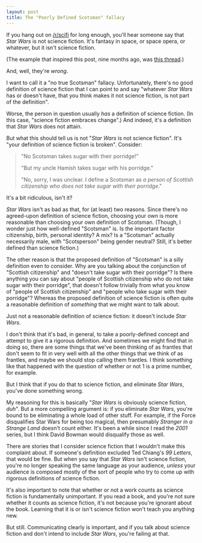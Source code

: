 ```yaml
---
layout: post
title: The "Poorly Defined Scotsman" fallacy
---
```

If you hang out on [/r/scifi](http://reddit.com/r/scifi/) for long enough, you'll hear someone say that *Star Wars* is not science fiction. It's fantasy in space, or space opera, or whatever, but it isn't science fiction.

(The example that inspired this post, nine months ago, was [this thread](http://www.reddit.com/r/scifi/comments/19jgfn/david_brin_the_difference_between_science_fiction/).)

And, well, they're *wrong*.

I want to call it a "no true Scotsman" fallacy. Unfortunately, there's no good definition of science fiction that I can point to and say "whatever *Star Wars* has or doesn't have, that you think makes it not science fiction, is not part of the definition".

Worse, the person in question usually *has* a definition of science fiction. (In this case, "science fiction embraces change".) And indeed, it's a definition that *Star Wars* does not attain.

But what this should tell us is not "*Star Wars* is not science fiction". It's "your definition of science fiction is broken". Consider:

> "No Scotsman takes sugar with their porridge!"
>
> "But my uncle Hamish takes sugar with his porridge."
>
> "No, sorry, I was unclear. I define a Scotsman as *a person of Scottish citizenship who does not take sugar with their porridge*."

It's a bit ridiculous, isn't it?

*Star Wars* isn't as bad as that, for (at least) two reasons. Since there's no agreed-upon definition of science fiction, choosing your own is more reasonable than choosing your own definition of Scotsman. (Though, I wonder just how well-defined "Scotsman" is. Is the important factor citizenship, birth, personal identity? A mix? Is a "Scotsman" actually necessarily male, with "Scotsperson" being gender neutral? Still, it's better defined than science fiction.)

The other reason is that the proposed definition of "Scotsman" is a silly definition even to consider. Why are you talking about the conjunction of "Scottish citizenship" and "doesn't take sugar with their porridge"? Is there anything you can say about "people of Scottish citizenship who do not take sugar with their porridge", that doesn't follow trivially from what you know of "people of Scottish citizenship" and "people who take sugar with their porridge"? Whereas the proposed definition of science fiction is often quite a reasonable definition of *something* that we might want to talk about.

Just not a reasonable definition of science fiction: it doesn't include *Star Wars*.

I don't think that it's bad, in general, to take a poorly-defined concept and attempt to give it a rigorous definition. And sometimes we might find that in doing so, there are some things that we've been thinking of as frantles that don't seem to fit in very well with all the other things that we think of as frantles, and maybe we should stop calling them frantles. I think something like that happened with the question of whether or not 1 is a prime number, for example.

But I think that if you do that to science fiction, and eliminate *Star Wars*, you've done something wrong.

My reasoning for this is basically "*Star Wars* is obviously science fiction, *duh*". But a more compelling argument is: if you eliminate *Star Wars*, you're bound to be eliminating a whole load of other stuff. For example, if the Force disqualifies Star Wars for being too magical, then presumably *Stranger in a Strange Land* doesn't count either. It's been a while since I read the *2001* series, but I think David Bowman would disqualify those as well.

There are stories that I consider science fiction that I wouldn't make this complaint about. If someone's definition excluded Ted Chiang's *99 Letters*, that would be fine. But when you say that *Star Wars* isn't science fiction, you're no longer speaking the same language as your audience, *unless* your audience is composed mostly of the sort of people who try to come up with rigorous definitions of science fiction.

It's also important to note that whether or not a work counts as science fiction is fundamentally unimportant. If you read a book, and you're not sure whether it counts as science fiction, it's not because you're ignorant about the book. Learning that it is or isn't science fiction won't teach you anything new.

But still. Communicating clearly is important, and if you talk about science fiction and don't intend to include *Star Wars*, you're failing at that.
